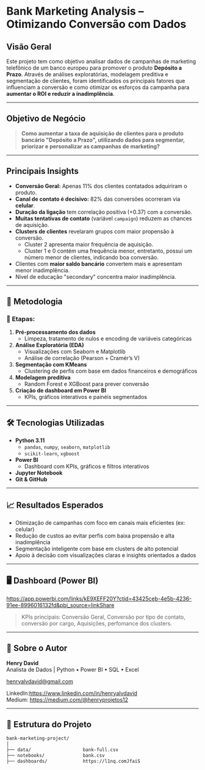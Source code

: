 #  Bank Marketing Analysis – Otimizando Conversão com Dados

##  Visão Geral

Este projeto tem como objetivo analisar dados de campanhas de marketing telefônico de um banco europeu para promover o produto **Depósito a Prazo**. Através de análises exploratórias, modelagem preditiva e segmentação de clientes, foram identificados os principais fatores que influenciam a conversão e como otimizar os esforços da campanha para **aumentar o ROI e reduzir a inadimplência**.

---

##  Objetivo de Negócio

> **Como aumentar a taxa de aquisição de clientes para o produto bancário "Depósito a Prazo", utilizando dados para segmentar, priorizar e personalizar as campanhas de marketing?**

---

##  Principais Insights

-  **Conversão Geral:** Apenas 11% dos clientes contatados adquiriram o produto.
-  **Canal de contato é decisivo:** 82% das conversões ocorreram via **celular**.
-  **Duração da ligação** tem correlação positiva (+0.37) com a conversão.
-  **Muitas tentativas de contato** (variável `campaign`) reduzem as chances de aquisição.
-  **Clusters de clientes** revelaram grupos com maior propensão à conversão.
    - Cluster 2 apresenta maior frequência de aquisição.
    - Cluster 1 e 0 contém uma frequência menor, entretanto, possui um número menor de clientes, indicando boa conversão.
-  Clientes com **maior saldo bancário** convertem mais e apresentam menor inadimplência.
-  Nível de educação "secondary" concentra maior inadimplência.

---

## 🔎 Metodologia

### 🔹 Etapas:
1. **Pré-processamento dos dados**
   - Limpeza, tratamento de nulos e encoding de variáveis categóricas
2. **Análise Exploratória (EDA)**
   - Visualizações com Seaborn e Matplotlib
   - Análise de correlação (Pearson + Cramér’s V)
3. **Segmentação com KMeans**
   - Clustering de perfis com base em dados financeiros e demográficos
4. **Modelagem preditiva**
   - Random Forest e XGBoost para prever conversão
5. **Criação de dashboard em Power BI**
   - KPIs, gráficos interativos e painéis segmentados

---

## 🛠️ Tecnologias Utilizadas

- **Python 3.11**
  - `pandas`, `numpy`, `seaborn`, `matplotlib`
  - `scikit-learn`, `xgboost`
- **Power BI**
  - Dashboard com KPIs, gráficos e filtros interativos
- **Jupyter Notebook**
- **Git & GitHub**

---

## 📈 Resultados Esperados

- Otimização de campanhas com foco em canais mais eficientes (ex: celular)
- Redução de custos ao evitar perfis com baixa propensão e alta inadimplência
- Segmentação inteligente com base em clusters de alto potencial
- Apoio à decisão com visualizações claras e insights orientados a dados

---

## 🖥️ Dashboard (Power BI)

https://app.powerbi.com/links/kE9XEFF20Y?ctid=43425ceb-4e5b-4236-91ee-8996016132fd&pbi_source=linkShare

> KPIs principais: Conversão Geral, Conversão por tipo de contato, conversão por cargo, Aquisições, perfomance dos clusters.

---

## 👨‍ Sobre o Autor

**Henry David**  
Analista de Dados | Python • Power BI • SQL •
Excel

henryalvdavid@gmail.com

 LinkedIn:https://www.linkedin.com/in/henryalvdavid  
 Medium: https://medium.com/@henryprojetos12

---

## 📂 Estrutura do Projeto

```bash
bank-marketing-project/
│
├── data/                   bank-full.csv
├── notebooks/              bank.csv
├── dashboards/             https://l1nq.comJfaiS 


